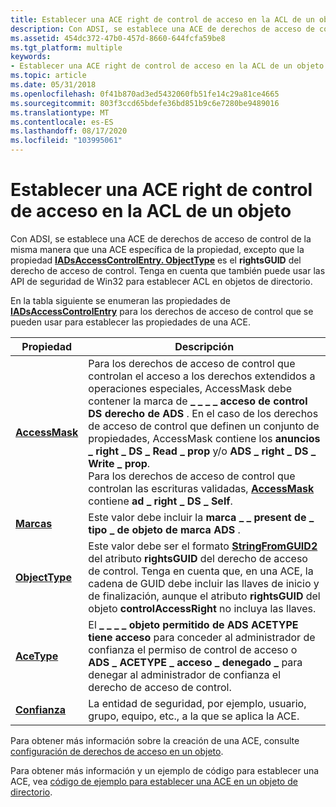 ```yaml
---
title: Establecer una ACE right de control de acceso en la ACL de un objeto
description: Con ADSI, se establece una ACE de derechos de acceso de control de la misma manera que una ACE específica de la propiedad, excepto que la propiedad IADsAccessControlEntry. ObjectType es el rightsGUID del derecho de acceso de control.
ms.assetid: 454dc372-47b0-457d-8660-644fcfa59be8
ms.tgt_platform: multiple
keywords:
- Establecer una ACE right de control de acceso en la ACL de un objeto
ms.topic: article
ms.date: 05/31/2018
ms.openlocfilehash: 0f41b870ad3ed5432060fb51fe14c29a81ce4665
ms.sourcegitcommit: 803f3ccd65bdefe36bd851b9c6e7280be9489016
ms.translationtype: MT
ms.contentlocale: es-ES
ms.lasthandoff: 08/17/2020
ms.locfileid: "103995061"
---
```

# <a name="setting-a-control-access-right-ace-in-an-objects-acl"></a>Establecer una ACE right de control de acceso en la ACL de un objeto

Con ADSI, se establece una ACE de derechos de acceso de control de la misma manera que una ACE específica de la propiedad, excepto que la propiedad [**IADsAccessControlEntry. ObjectType**](/windows/desktop/ADSI/iadsaccesscontrolentry-property-methods) es el **rightsGUID** del derecho de acceso de control. Tenga en cuenta que también puede usar las API de seguridad de Win32 para establecer ACL en objetos de directorio.

En la tabla siguiente se enumeran las propiedades de [**IADsAccessControlEntry**](/windows/desktop/api/iads/nn-iads-iadsaccesscontrolentry) para los derechos de acceso de control que se pueden usar para establecer las propiedades de una ACE.



| Propiedad                                                       | Descripción                                                                                                                                                                                                                                                                                                                                                                                                                                                                                  |
|----------------------------------------------------------------|----------------------------------------------------------------------------------------------------------------------------------------------------------------------------------------------------------------------------------------------------------------------------------------------------------------------------------------------------------------------------------------------------------------------------------------------------------------------------------------------|
| [**AccessMask**](/windows/desktop/ADSI/iadsaccesscontrolentry-property-methods) | Para los derechos de acceso de control que controlan el acceso a los derechos extendidos a operaciones especiales, AccessMask debe contener la marca de **\_ \_ \_ \_ acceso de control DS derecho de ADS** . En el caso de los derechos de acceso de control que definen un conjunto de propiedades, AccessMask contiene los **anuncios \_ right \_ DS \_ Read \_ prop** y/o **ADS \_ right \_ DS \_ Write \_ prop**.<br/> Para los derechos de acceso de control que controlan las escrituras validadas, [**AccessMask**](/windows/desktop/ADSI/iadsaccesscontrolentry-property-methods) contiene **ad \_ right \_ DS \_ Self**.<br/> |
| [**Marcas**](/windows/desktop/ADSI/iadsaccesscontrolentry-property-methods)      | Este valor debe incluir la **marca \_ \_ present de \_ tipo \_ de objeto de marca ADS** .                                                                                                                                                                                                                                                                                                                                                                                                                       |
| [**ObjectType**](/windows/desktop/ADSI/iadsaccesscontrolentry-property-methods) | Este valor debe ser el formato [**StringFromGUID2**](/windows/win32/api/combaseapi/nf-combaseapi-stringfromguid2) del atributo **rightsGUID** del derecho de acceso de control. Tenga en cuenta que, en una ACE, la cadena de GUID debe incluir las llaves de inicio y de finalización, aunque el atributo **rightsGUID** del objeto **controlAccessRight** no incluya las llaves.                                                                                                                                     |
| [**AceType**](/windows/desktop/ADSI/iadsaccesscontrolentry-property-methods)    | El **\_ \_ \_ \_ objeto permitido de ADS ACETYPE tiene acceso** para conceder al administrador de confianza el permiso de control de acceso o **ADS \_ ACETYPE \_ acceso \_ denegado \_** para denegar al administrador de confianza el derecho de acceso de control.                                                                                                                                                                                                                                                                                                     |
| [**Confianza**](/windows/desktop/ADSI/iadsaccesscontrolentry-property-methods)    | La entidad de seguridad, por ejemplo, usuario, grupo, equipo, etc., a la que se aplica la ACE.                                                                                                                                                                                                                                                                                                                                                                                              |



 

Para obtener más información sobre la creación de una ACE, consulte [configuración de derechos de acceso en un objeto](setting-access-rights-on-an-object.md).

Para obtener más información y un ejemplo de código para establecer una ACE, vea [código de ejemplo para establecer una ACE en un objeto de directorio](example-code-for-setting-an-ace-on-a-directory-object.md).

 

